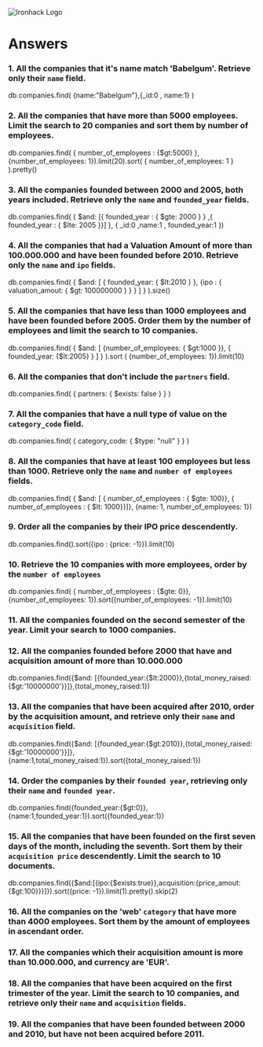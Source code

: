 ![Ironhack Logo](https://i.imgur.com/1QgrNNw.png)

# Answers

### 1. All the companies that it's name match 'Babelgum'. Retrieve only their `name` field.

db.companies.find( {name:"Babelgum"},{_id:0 , name:1} )

### 2. All the companies that have more than 5000 employees. Limit the search to 20 companies and sort them by **number of employees**.

db.companies.find( { number_of_employees : {$gt:5000} }, {number_of_employees: 1}).limit(20).sort( { number_of_employees: 1 } ).pretty()

### 3. All the companies founded between 2000 and 2005, both years included. Retrieve only the `name` and `founded_year` fields.

db.companies.find( { $and: [{ founded_year : { $gte: 2000 } } ,{ founded_year : { $lte: 2005 }}] }, { _id:0 ,name:1 , founded_year:1 })


### 4. All the companies that had a Valuation Amount of more than 100.000.000 and have been founded before 2010. Retrieve only the `name` and `ipo` fields.

<!-- adjust -->
db.companies.find( { $and: [  { founded_year: { $lt:2010 } }, {ipo : { valuation_amout: { $gt: 100000000 } } } ] } ).size()

### 5. All the companies that have less than 1000 employees and have been founded before 2005. Order them by the number of employees and limit the search to 10 companies.

db.companies.find( { $and: [ {number_of_employees: { $gt:1000 }}, { founded_year: {$lt:2005} } ] } ).sort ( {number_of_employees: 1}).limit(10)

### 6. All the companies that don't include the `partners` field.

db.companies.find( { partners: { $exists: false } } )

### 7. All the companies that have a null type of value on the `category_code` field.

db.companies.find(  { category_code: { $type: "null" } } )

### 8. All the companies that have at least 100 employees but less than 1000. Retrieve only the `name` and `number of employees` fields.

db.companies.find( { $and: [ { number_of_employees : { $gte: 100}}, { number_of_employees : { $lt: 1000}}]}, {name: 1, number_of_employees: 1})

### 9. Order all the companies by their IPO price descendently.

db.companies.find().sort({ipo : {price: -1}}).limit(10)


### 10. Retrieve the 10 companies with more employees, order by the `number of employees`

<!-- Your Code Goes Here -->
db.companies.find( { number_of_employees : {$gte: 0}}, {number_of_employees: 1}).sort({number_of_employees: -1}).limit(10)

### 11. All the companies founded on the second semester of the year. Limit your search to 1000 companies.

<!-- Your Code Goes Here -->

### 12. All the companies founded before 2000 that have and acquisition amount of more than 10.000.000

db.companies.find({$and: [{founded_year:{$lt:2000}},{total_money_raised: {$gt:'10000000'}}]},{total_money_raised:1})
<!-- db.companies.find({$and:[{ipo:{$exists:true}},{acquisition:{price_amout:{$gt:100}}}]}).sort({price: -1}).limit(1).pretty().skip(2) -->

### 13. All the companies that have been acquired after 2010, order by the acquisition amount, and retrieve only their `name` and `acquisition` field.

db.companies.find({$and: [{founded_year:{$gt:2010}},{total_money_raised: {$gt:'10000000'}}]},{name:1,total_money_raised:1}).sort({total_money_raised:1})


### 14. Order the companies by their `founded year`, retrieving only their `name` and `founded year`.

db.companies.find({founded_year:{$gt:0}},{name:1,founded_year:1}).sort({founded_year:1})

### 15. All the companies that have been founded on the first seven days of the month, including the seventh. Sort them by their `acquisition price` descendently. Limit the search to 10 documents.

db.companies.find({$and:[{ipo:{$exists:true}},acquisition:{price_amout:{$gt:100}}}]}).sort({price: -1}).limit(1).pretty().skip(2)

<!-- Your Code Goes Here -->

### 16. All the companies on the 'web' `category` that have more than 4000 employees. Sort them by the amount of employees in ascendant order.

<!-- Your Code Goes Here -->

### 17. All the companies which their acquisition amount is more than 10.000.000, and currency are 'EUR'.

<!-- Your Code Goes Here -->

### 18. All the companies that have been acquired on the first trimester of the year. Limit the search to 10 companies, and retrieve only their `name` and `acquisition` fields.

<!-- Your Code Goes Here -->

### 19. All the companies that have been founded between 2000 and 2010, but have not been acquired before 2011.

<!-- Your Code Goes Here -->
